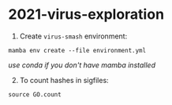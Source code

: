 # 2021-virus-exploration

1. Create `virus-smash` environment:

```
mamba env create --file environment.yml
```
*use conda if you don't have mamba installed*

2. To count hashes in sigfiles:

```
source GO.count
```
